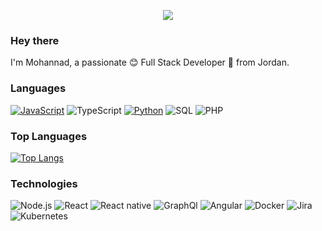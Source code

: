 <!-- ![giphy](https://raw.githubusercontent.com/MohnnadBahaa/MohannadBahaa/main/gif/header.gif) -->
<p align="center" >
  <img  src="https://raw.githubusercontent.com/MohnnadBahaa/MohannadBahaa/main/gif/giphy.gif" >
</p>

### Hey there <img src="https://media.giphy.com/media/hvRJCLFzcasrR4ia7z/giphy.gif" width="1px">

I'm Mohannad, a passionate :blush: Full Stack Developer 🚀 from Jordan.

### Languages

[![JavaScript](https://img.shields.io/badge/-JavaScript-000?&logo=JavaScript&logoColor=ddc508)](https://github.com/adamalston?tab=repositories&q=&type=&language=javascript)
![TypeScript](https://img.shields.io/badge/-TypeScript-000?&logo=TypeScript&logoColor=007ACC)
[![Python](https://img.shields.io/badge/-Python-000?&logo=python)](https://github.com/adamalston?tab=repositories&q=&type=&language=python)
![SQL](https://img.shields.io/badge/-SQL-000?&logo=MySQL&logoColor=4479A1)
![PHP](https://img.shields.io/badge/-PHP-000?&logo=PHP&logoColor=4479A1)
### Top Languages

[![Top Langs](https://github-readme-stats.vercel.app/api/top-langs/?username=MohannadBahaa&layout=compact)](https://github.com/MohannadBahaa/github-readme-stats)
### Technologies

![Node.js](https://img.shields.io/badge/-Node.js-000?&logo=node.js)
![React](https://img.shields.io/badge/-React-000?&logo=React)
![React native](https://img.shields.io/badge/-React_Native-000?&logo=React)
![GraphQl](https://img.shields.io/badge/-GraphQl-000?&logo=GraphQl)
![Angular](https://img.shields.io/badge/-Angular-b20000?&logo=Angular)
![Docker](https://img.shields.io/badge/-Docker-000?&logo=Docker)
![Jira](https://img.shields.io/badge/-Jira-000?&logo=Jira-Software&logoColor=0052CC)
![Kubernetes](https://img.shields.io/badge/-Kubernetes-000?&logo=Kubernetes)
